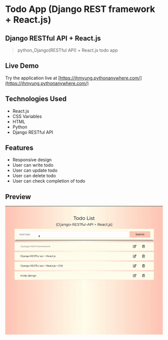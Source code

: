 # Todo App (Django REST framework + React.js)


## Django RESTful API + React.js

> python_Django(RESTful API) + React.js todo app

## Live Demo
Try the application live at [https://jhmyung.pythonanywhere.com/](https://jhmyung.pythonanywhere.com/)

## Technologies Used
- React.js
- CSS Variables 
- HTML
- Python
- Django RESTful API

## Features
  - Responsive design
  - User can write todo
  - User can update todo
  - User can delete todo
  - User can check completion of todo

## Preview
![todo app](./todo.gif)

